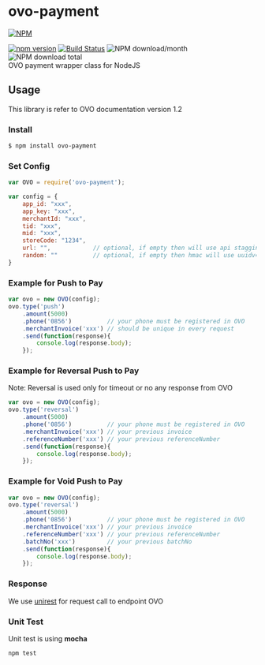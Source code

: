 # ovo-payment
[![NPM](https://nodei.co/npm/ovo-payment.png?downloads=true&downloadRank=true&stars=true)](https://nodei.co/npm/ovo-payment/)  
  
[![npm version](https://img.shields.io/npm/v/ovo-payment.svg?style=flat-square)](https://www.npmjs.org/package/ovo-payment)
[![Build Status](https://travis-ci.org/aalfiann/midtrans-payment.svg?branch=master)](https://travis-ci.org/aalfiann/ovo-payment)
![NPM download/month](https://img.shields.io/npm/dm/ovo-payment.svg)
![NPM download total](https://img.shields.io/npm/dt/ovo-payment.svg)  
OVO payment wrapper class for NodeJS

## Usage
This library is refer to OVO documentation version 1.2

### Install
```bash
$ npm install ovo-payment
```

### Set Config
```javascript
var OVO = require('ovo-payment');

var config = {
    app_id: "xxx",
    app_key: "xxx",
    merchantId: "xxx",
    tid: "xxx",
    mid: "xxx",
    storeCode: "1234",
    url: "",            // optional, if empty then will use api stagging url address
    random: ""          // optional, if empty then hmac will use uuidv4()
}
```

### Example for Push to Pay
```javascript
var ovo = new OVO(config);
ovo.type('push')
    .amount(5000)
    .phone('0856')          // your phone must be registered in OVO
    .merchantInvoice('xxx') // should be unique in every request
    .send(function(response){
        console.log(response.body);
    });
```

### Example for Reversal Push to Pay
Note: Reversal is used only for timeout or no any response from OVO
```javascript
var ovo = new OVO(config);
ovo.type('reversal')
    .amount(5000)
    .phone('0856')          // your phone must be registered in OVO
    .merchantInvoice('xxx') // your previous invoice
    .referenceNumber('xxx') // your previous referenceNumber
    .send(function(response){
        console.log(response.body);
    });
```

### Example for Void Push to Pay
```javascript
var ovo = new OVO(config);
ovo.type('reversal')
    .amount(5000)
    .phone('0856')          // your phone must be registered in OVO
    .merchantInvoice('xxx') // your previous invoice
    .referenceNumber('xxx') // your previous referenceNumber
    .batchNo('xxx')         // your previous batchNo
    .send(function(response){
        console.log(response.body);
    });
```

### Response
We use [unirest](https://unirest.io) for request call to endpoint OVO

### Unit Test
Unit test is using **mocha**
```
npm test
```